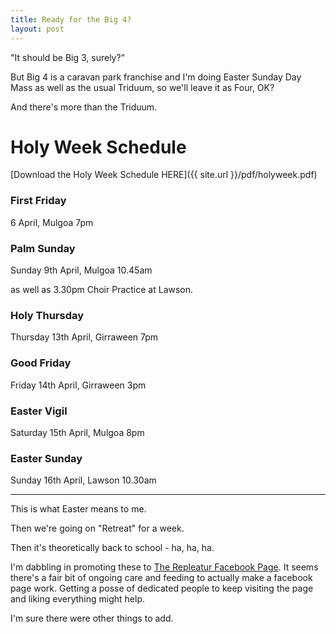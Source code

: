 ```yaml
---
title: Ready for the Big 4?
layout: post
---
```


"It should be Big 3, surely?"

But Big 4 is a caravan park franchise and I'm doing Easter Sunday Day Mass as well as the usual Triduum, so we'll leave it as Four, OK?

And there's more than the Triduum.

# Holy Week Schedule

[Download the Holy Week Schedule HERE]({{ site.url }}/pdf/holyweek.pdf)

### First Friday

6 April,
Mulgoa 7pm

### Palm Sunday

Sunday 9th April,
Mulgoa 10.45am

as well as 3.30pm Choir Practice at Lawson.

### Holy Thursday

Thursday 13th April,
Girraween 7pm

### Good Friday

Friday 14th April,
Girraween 3pm

### Easter Vigil

Saturday 15th April,
Mulgoa 8pm

### Easter Sunday

Sunday 16th April,
Lawson 10.30am

---

This is what Easter means to me.

Then we're going on "Retreat" for a week.

Then it's theoretically back to school - ha, ha, ha.

I'm dabbling in promoting these to [The Repleatur Facebook Page](http://www.facebook.com/repleatur).  It seems there's a fair bit of ongoing care and feeding to actually make a facebook page work.  Getting a posse of dedicated people to keep visiting the page and liking everything might help.

I'm sure there were other things to add.


